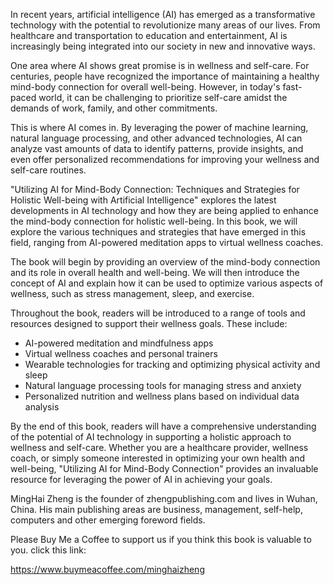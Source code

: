 
In recent years, artificial intelligence (AI) has emerged as a transformative technology with the potential to revolutionize many areas of our lives. From healthcare and transportation to education and entertainment, AI is increasingly being integrated into our society in new and innovative ways.

One area where AI shows great promise is in wellness and self-care. For centuries, people have recognized the importance of maintaining a healthy mind-body connection for overall well-being. However, in today's fast-paced world, it can be challenging to prioritize self-care amidst the demands of work, family, and other commitments.

This is where AI comes in. By leveraging the power of machine learning, natural language processing, and other advanced technologies, AI can analyze vast amounts of data to identify patterns, provide insights, and even offer personalized recommendations for improving your wellness and self-care routines.

"Utilizing AI for Mind-Body Connection: Techniques and Strategies for Holistic Well-being with Artificial Intelligence" explores the latest developments in AI technology and how they are being applied to enhance the mind-body connection for holistic well-being. In this book, we will explore the various techniques and strategies that have emerged in this field, ranging from AI-powered meditation apps to virtual wellness coaches.

The book will begin by providing an overview of the mind-body connection and its role in overall health and well-being. We will then introduce the concept of AI and explain how it can be used to optimize various aspects of wellness, such as stress management, sleep, and exercise.

Throughout the book, readers will be introduced to a range of tools and resources designed to support their wellness goals. These include:

* AI-powered meditation and mindfulness apps
* Virtual wellness coaches and personal trainers
* Wearable technologies for tracking and optimizing physical activity and sleep
* Natural language processing tools for managing stress and anxiety
* Personalized nutrition and wellness plans based on individual data analysis

By the end of this book, readers will have a comprehensive understanding of the potential of AI technology in supporting a holistic approach to wellness and self-care. Whether you are a healthcare provider, wellness coach, or simply someone interested in optimizing your own health and well-being, "Utilizing AI for Mind-Body Connection" provides an invaluable resource for leveraging the power of AI in achieving your goals.

MingHai Zheng is the founder of zhengpublishing.com and lives in Wuhan, China. His main publishing areas are business, management, self-help, computers and other emerging foreword fields.

Please Buy Me a Coffee to support us if you think this book is valuable to you. click this link:

https://www.buymeacoffee.com/minghaizheng

